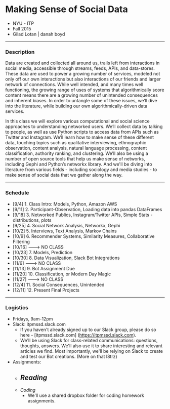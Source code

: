 # Making Sense of Social Data

- NYU - ITP
- Fall 2015
- Gilad Lotan | danah boyd

---
### Description
Data are created and collected all around us, trails left from interactions in social media, accessible through streams, feeds, APIs, and data-stores. These data are used to power a growing number of services, modeled not only off our own interactions but also interactions of our friends and larger network of connections. While well intended, and many times well functioning, the growing range of uses of systems that algorithmically score content means there are a growing number of unintended consequences and inherent biases. In order to untangle some of these issues, we’ll dive into the literature, while building our own algorithmically-driven data services.

In this class we will explore various computational and social science approaches to understanding networked users. We’ll collect data by talking to people, as well as use Python scripts to access data from APIs such as Twitter and Instagram. We’ll learn how to make sense of these different data, touching topics such as qualitative interviewing, ethnographic observation, content analysis, natural language processing, content classification, authority ranking, and clustering. We’ll also be using a number of open source tools that help us make sense of networks, including Gephi and Python’s networkx library. And we'll be diving into literature from various fields - including sociology and media studies - to make sense of social data that we gather along the way.

---
### Schedule

- [9/4]   1. Class Intro: Models, Python, Amazon AWS
- [9/11]  2. Participant-Observation, Loading data into pandas DataFrames
- [9/18]  3. Networked Publics, Instagram/Twitter APIs, Simple Stats - distributions, plots
- [9/25]  4. Social Network Analysis, Networkx, Gephi
- [10/2]  5. Interviews, Text Analysis, Markov Chains
- [10/9]  6. Recommender Systems, Similarity Measures, Collaborative Filtering
- [10/16] ---> NO CLASS
- [10/23] 7. Models, Prediction
- [10/30] 8. Data Visualization, Slack Bot Integrations
- [11/6]  ---> NO CLASS
- [11/13] 9. Bot Assignment Due
- [11/20] 10. Classification, or Modern Day Magic
- [11/27] ---> NO CLASS
- [12/4]  11. Social Consequences, Unintended
- [12/11] 12. Present Final Projects

---
### Logistics

- Fridays, 9am-12pm
- Slack: itpmssd.slack.com
  - If you haven't already signed up to our Slack group, please do so here - [itpmssd.slack.com] (https://itpmssd.slack.com).
  - We'll be using Slack for class-related communications: questions, thoughts, answers. We'll also use it to share interesting and relevant articles we find. Most importantly, we'll be relying on Slack to create and test our Bot creations. (More on that l8trz)
- Assignments:
  - _Reading_
    - 
  - _Coding_
    - We'll use a shared dropbox folder for coding homework assignments. 
